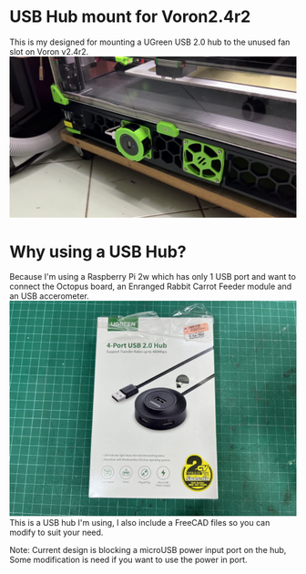 # USB Hub mount for Voron2.4r2
This is my designed for mounting a UGreen USB 2.0 hub to the unused fan slot on Voron v2.4r2.
<img src="HubMount.png" />
# Why using a USB Hub?
Because I'm using a Raspberry Pi 2w which has only 1 USB port and want to connect the Octopus board, an Enranged Rabbit Carrot Feeder module and an USB accerometer.
<img src="UGreenHub.jpeg" />
This is a USB hub I'm using, I also include a FreeCAD files so you can modify to suit your need.

Note: Current design is blocking a microUSB power input port on the hub, Some modification is need if you want to use the power in port.
